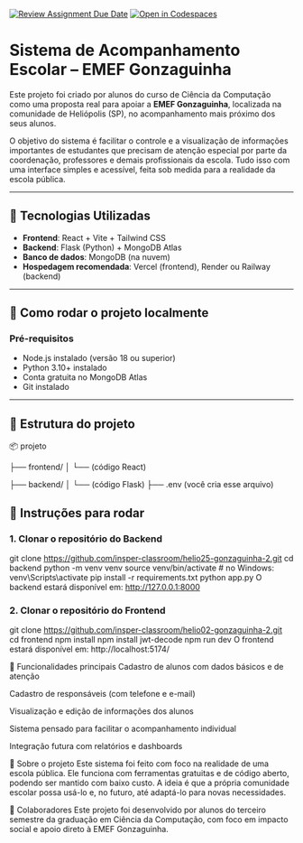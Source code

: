 [![Review Assignment Due Date](https://classroom.github.com/assets/deadline-readme-button-22041afd0340ce965d47ae6ef1cefeee28c7c493a6346c4f15d667ab976d596c.svg)](https://classroom.github.com/a/TUd5FCV3)
[![Open in Codespaces](https://classroom.github.com/assets/launch-codespace-2972f46106e565e64193e422d61a12cf1da4916b45550586e14ef0a7c637dd04.svg)](https://classroom.github.com/open-in-codespaces?assignment_repo_id=19665548)


# Sistema de Acompanhamento Escolar – EMEF Gonzaguinha

Este projeto foi criado por alunos do curso de Ciência da Computação como uma proposta real para apoiar a **EMEF Gonzaguinha**, localizada na comunidade de Heliópolis (SP), no acompanhamento mais próximo dos seus alunos.

O objetivo do sistema é facilitar o controle e a visualização de informações importantes de estudantes que precisam de atenção especial por parte da coordenação, professores e demais profissionais da escola. Tudo isso com uma interface simples e acessível, feita sob medida para a realidade da escola pública.

---

## 🔧 Tecnologias Utilizadas

- **Frontend**: React + Vite + Tailwind CSS
- **Backend**: Flask (Python) + MongoDB Atlas
- **Banco de dados**: MongoDB (na nuvem)
- **Hospedagem recomendada**: Vercel (frontend), Render ou Railway (backend)

---

## 🧩 Como rodar o projeto localmente

### Pré-requisitos

- Node.js instalado (versão 18 ou superior)
- Python 3.10+ instalado
- Conta gratuita no MongoDB Atlas
- Git instalado

---

## 📁 Estrutura do projeto

📦 projeto

├── frontend/
│ └── (código React)

├── backend/
│ └── (código Flask)
├── .env (você cria esse arquivo)


## 🚀 Instruções para rodar

### 1. Clonar o repositório do Backend

git clone https://github.com/insper-classroom/helio25-gonzaguinha-2.git
cd backend
python -m venv venv
source venv/bin/activate  # no Windows: venv\Scripts\activate
pip install -r requirements.txt
python app.py
O backend estará disponível em: http://127.0.0.1:8000

### 2. Clonar o repositório do Frontend

git clone https://github.com/insper-classroom/helio02-gonzaguinha-2.git
cd frontend
npm install
npm install jwt-decode
npm run dev
O frontend estará disponível em: http://localhost:5174/

👥 Funcionalidades principais
Cadastro de alunos com dados básicos e de atenção

Cadastro de responsáveis (com telefone e e-mail)

Visualização e edição de informações dos alunos

Sistema pensado para facilitar o acompanhamento individual

Integração futura com relatórios e dashboards

🧠 Sobre o projeto
Este sistema foi feito com foco na realidade de uma escola pública. Ele funciona com ferramentas gratuitas e de código aberto, podendo ser mantido com baixo custo. A ideia é que a própria comunidade escolar possa usá-lo e, no futuro, até adaptá-lo para novas necessidades.

🤝 Colaboradores
Este projeto foi desenvolvido por alunos do terceiro semestre da graduação em Ciência da Computação, com foco em impacto social e apoio direto à EMEF Gonzaguinha.


